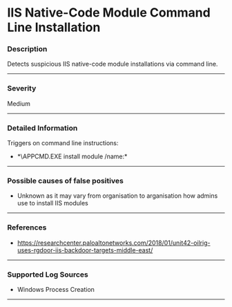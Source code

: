# IIS Native-Code Module Command Line Installation
### Description

Detects suspicious IIS native-code module installations via command line.

-------------------
### Severity

Medium

-------------------

### Detailed Information

Triggers on command line instructions:
  - \*\APPCMD.EXE install module /name:*

-------------------

### Possible causes of false positives

- Unknown as it may vary from organisation to arganisation how admins use to install IIS modules

-------------------
### References

- https://researchcenter.paloaltonetworks.com/2018/01/unit42-oilrig-uses-rgdoor-iis-backdoor-targets-middle-east/

-------------------
### Supported Log Sources

- Windows Process Creation

-------------------
